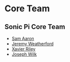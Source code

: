 # Core Team

## Sonic Pi Core Team

* [Sam Aaron](https://github.com/samaaron)
* [Jeremy Weatherford](https://github.com/jweather)
* [Xavier Riley](https://github.com/xavriley)
* [Joseph Wilk](https://github.com/josephwilk)
